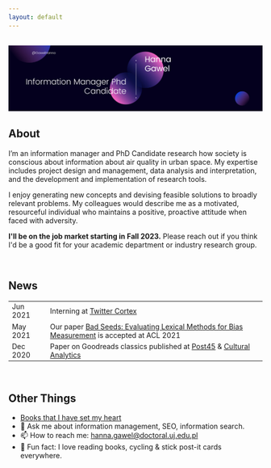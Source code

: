 ```yaml
---
layout: default
---
```


<br>

<img src="me_banner.png">

<br>

## About

<!-- <img class="profile-picture" src="me.png"> -->

I’m an information manager and PhD Candidate research how society is conscious about information about air quality in urban space. My expertise includes project design and management, data analysis and interpretation, and the development and implementation of research tools. 

I enjoy generating new concepts and devising feasible solutions to broadly relevant problems. My colleagues would describe me as a motivated, resourceful individual who maintains a positive, proactive attitude when faced with adversity. 


**I'll be on the job market starting in Fall 2023.** Please reach out if you think I'd be a good fit for your academic department or industry research group.


<br>

## News

<table style="width:100%">
<tr>
   <td width="15%">Jun 2021</td>
    <td>Interning at <a href="https://cortex.twitter.com/">Twitter Cortex</a></td>
  </tr>
  <tr>
    <td width="15%">May 2021</td>
    <td>Our paper <a href="https://maria-antoniak.github.io/resources/2021_acl_bad_seeds.pdf">Bad Seeds: Evaluating Lexical Methods for Bias Measurement</a> is accepted at ACL 2021</td>
  </tr>
  <tr>
    <td width="15%">Dec 2020</td>
    <td>Paper on Goodreads classics published at <a href="https://post45.org/2021/04/the-goodreads-classics-a-computational-study-of-readers-amazon-and-crowdsourced-amateur-criticism/">Post45</a> & <a href="https://culturalanalytics.org/article/22221-the-goodreads-classics-a-computational-study-of-readers-amazon-and-crowdsourced-amateur-criticism">Cultural Analytics</a></td>
  </tr> 
  
</table>


<br>


## Other Things



* [Books that I have set my heart](https://hanna-gawel.github.io/reading)
* 💬  Ask me about information management, SEO, information search.
* 📫  How to reach me: <a href="mailto:hanna.gawel@doctoral.uj.edu.pl" target="_top">hanna.gawel@doctoral.uj.edu.pl </a> 
* 🚴  Fun fact: I love reading books, cycling & stick post-it cards everywhere.


<br><br><br>
